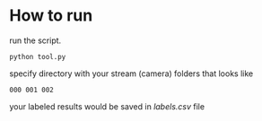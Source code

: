 # How to run

run the script.

    python tool.py

specify directory with your stream (camera) folders that looks like 

    000 001 002
your labeled results would be saved in *labels.csv* file
